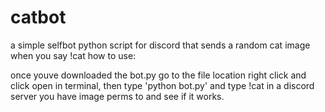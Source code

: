 # catbot
a simple selfbot python script for discord that sends a random cat image when you say !cat
how to use: 

once youve downloaded the bot.py go to the file location right click and click open in terminal, then type 'python bot.py' and type !cat in a discord server you have image perms to and see if it works. 
